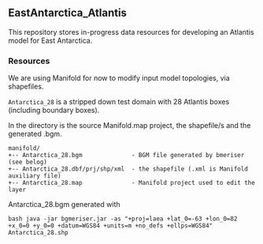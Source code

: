 EastAntarctica\_Atlantis
------------------------

This repository stores in-progress data resources for developing an Atlantis model for East Antarctica.

### Resources

We are using Manifold for now to modify input model topologies, via shapefiles.

`Antarctica_28` is a stripped down test domain with 28 Atlantis boxes (including boundary boxes).

In the directory is the source Manifold.map project, the shapefile/s and the generated .bgm.

    manifold/
    +-- Antarctica_28.bgm              - BGM file generated by bmeriser (see belog)
    +-- Antarctica_28.dbf/prj/shp/xml  - the shapefile (.xml is Manifold auxiliary file)
    +-- Antarctica_28.map              - Manifold project used to edit the layer

Antarctica\_28.bgm generated with

`bash java -jar bgmeriser.jar -as "+proj=laea +lat_0=-63 +lon_0=82 +x_0=0 +y_0=0 +datum=WGS84 +units=m +no_defs +ellps=WGS84"  Antarctica_28.shp`
